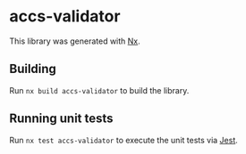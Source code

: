 # accs-validator

This library was generated with [Nx](https://nx.dev).

## Building

Run `nx build accs-validator` to build the library.

## Running unit tests

Run `nx test accs-validator` to execute the unit tests via [Jest](https://jestjs.io).
